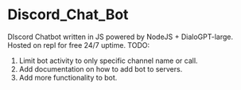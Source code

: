# Discord_Chat_Bot
DIscord Chatbot written in JS powered by NodeJS + DialoGPT-large. Hosted on repl for free 24/7 uptime.
TODO:
1. Limit bot activity to only specific channel name or call.
2. Add documentation on how to add bot to servers.
3. Add more functionality to bot.
